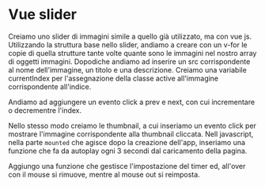 # Vue slider

Creiamo uno slider di immagini simile a quello già utilizzato, ma con vue js.
Utilizzando la struttura base nello slider, andiamo a creare con un v-for le copie di quella strutture tante volte quante sono le immagini nel nostro array di oggetti immagini. Dopodiche andiamo ad inserire un src corrispondente al nome dell'immagine, un titolo e una descrizione. Creiamo una variabile currentIndex per l'assegnazione della classe active all'immagine corrispondente all'indice.

Andiamo ad aggiungere un evento click a prev e next, con cui incrementare o decrementre l'index.

Nello stesso modo creiamo le thumbnail, a cui inseriamo un evento click per mostrare l'immagine corrispondente alla thumbnail cliccata.
Nell javascript, nella parte `mounted` che agisce dopo la creazione dell'app, inseriamo una funzione che fa da autoplay ogni 3 secondi dal caricamento della pagina.

Aggiungo una funzione che gestisce l'impostazione del timer ed, all'over con il mouse si rimuove, mentre al mouse out si reimposta.